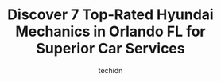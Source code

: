 ---
layout: ampstory
image: https://images.unsplash.com/photo-1654159866298-e3c8ee93e43b?ixlib=rb-4.0.3&ixid=MnwxMjA3fDB8MHxwaG90by1wYWdlfHx8fGVufDB8fHx8&auto=format&fit=crop&w=640&h=853&q=80
author: techidn
featured: false
description: For top-quality automotive repairs and maintenance, visit the 7 best Hyundai Mechanic in Orlando FL, USA. Their reputation for excellence and their dedication to customer satisfaction make t
title: Discover 7 Top-Rated Hyundai Mechanics in Orlando FL for Superior Car Services
cover:
   title: Discover 7 Top-Rated Hyundai Mechanics in Orlando FL for Superior Car Services
   subtitle: Rickpate
   background: https://images.unsplash.com/photo-1654159866298-e3c8ee93e43b?ixlib=rb-4.0.3&ixid=MnwxMjA3fDB8MHxwaG90by1wYWdlfHx8fGVufDB8fHx8&auto=format&fit=crop&w=640&h=853&q=80

pages: 
 - layout: thirds
   top: <h1>#1 Ron Jons Automotive</h1>
   bottom: "<p>These folks are awesome! Hospitable, Knowledgeable, and Efficient. The lounge is nice and clean and stocked up with coffee and toys to keep you and the kiddos occupied an</p>"
   background: https://www.knot35.com/toplist/wp-content/uploads/2023/06/best-hyundai-mechanic-1-in-orlando-fl-1685831679.jpeg
   backgroundblur: true
 - layout: thirds
   top: <h1>#2 Orlando Import Auto Specialists, Inc.</h1>
   bottom: "<p>2801 E South St, Orlando, FL 32803, United States</p>"
   background: https://www.knot35.com/toplist/wp-content/uploads/2023/06/best-hyundai-mechanic-2-in-orlando-fl-1685831679.jpeg
   cta:
      link: https://www.knot35.com/toplist/discover-7-top-rated-hyundai-mechanics-in-orlando-fl-for-superior-car-services/
      text: Discover 7 Top-Rated Hyundai Mechanics in Orlando FL for Superior Car Services
 - layout: thirds
   top: <h1>#3 Dealer Service Alternative</h1>
   bottom: "<p>5305 E Colonial Dr, Orlando, FL 32807, United States</p>"
   background: https://www.knot35.com/toplist/wp-content/uploads/2023/06/best-hyundai-mechanic-3-in-orlando-fl-1685831680.jpeg
   cta:
      link: https://www.knot35.com/toplist/discover-7-top-rated-hyundai-mechanics-in-orlando-fl-for-superior-car-services/
      text: Discover 7 Top-Rated Hyundai Mechanics in Orlando FL for Superior Car Services
 - layout: thirds
   top: <h1>#4 Dynasty Automotive</h1>
   bottom: "<p>5901 E Colonial Dr, Orlando, FL 32807, United States</p>"
   background: https://images.unsplash.com/photo-1602536052359-ef94c21c5948?ixlib=rb-4.0.3&ixid=MnwxMjA3fDB8MHxwaG90by1wYWdlfHx8fGVufDB8fHx8&auto=format&fit=crop&w=640&h=853&q=80
   cta:
      link: https://www.knot35.com/toplist/discover-7-top-rated-hyundai-mechanics-in-orlando-fl-for-superior-car-services/
      text: Discover 7 Top-Rated Hyundai Mechanics in Orlando FL for Superior Car Services
 - layout: thirds
   top: <h1>#5 JDM Toyota & Honda Specialist</h1>
   bottom: "<p>6629 E Colonial Dr, Orlando, FL 32807, United States</p>"
   background: https://images.unsplash.com/photo-1574169208507-84376144848b?ixlib=rb-4.0.3&ixid=MnwxMjA3fDB8MHxwaG90by1wYWdlfHx8fGVufDB8fHx8&auto=format&fit=crop&w=640&h=853&q=80
   cta:
      link: https://www.knot35.com/toplist/discover-7-top-rated-hyundai-mechanics-in-orlando-fl-for-superior-car-services/
      text: Discover 7 Top-Rated Hyundai Mechanics in Orlando FL for Superior Car Services
 - layout: thirds
   top: <h1>#6 FL Auto Service & Sales</h1>
   bottom: "<p>215 S Kirkman Rd, Orlando, FL 32811, United States</p>"
   background: https://images.unsplash.com/photo-1557672172-298e090bd0f1?ixlib=rb-4.0.3&ixid=MnwxMjA3fDB8MHxwaG90by1wYWdlfHx8fGVufDB8fHx8&auto=format&fit=crop&w=640&h=853&q=80
   cta:
      link: https://www.knot35.com/toplist/discover-7-top-rated-hyundai-mechanics-in-orlando-fl-for-superior-car-services/
      text: Discover 7 Top-Rated Hyundai Mechanics in Orlando FL for Superior Car Services
 - layout: thirds
   top: <h1>#7 Hyundai Service Center</h1>
   bottom: "<p>12801 S Orange Blossom Trl, Orlando, FL 32837, United States</p>"
   background: https://images.unsplash.com/photo-1608411404720-c8f0417bcdba?ixlib=rb-4.0.3&ixid=MnwxMjA3fDB8MHxwaG90by1wYWdlfHx8fGVufDB8fHx8&auto=format&fit=crop&w=640&h=853&q=80
   cta:
      link: https://www.knot35.com/toplist/discover-7-top-rated-hyundai-mechanics-in-orlando-fl-for-superior-car-services/
      text: Discover 7 Top-Rated Hyundai Mechanics in Orlando FL for Superior Car Services
 - layout: thirds
   middle: Continue reading...
   background: https://images.unsplash.com/photo-1608501821300-4f99e58bba77?ixlib=rb-4.0.3&ixid=MnwxMjA3fDB8MHxwaG90by1wYWdlfHx8fGVufDB8fHx8&auto=format&fit=crop&w=640&h=853&q=80
   cta:
      link: https://www.knot35.com/toplist/discover-7-top-rated-hyundai-mechanics-in-orlando-fl-for-superior-car-services/
      text: Discover 7 Top-Rated Hyundai Mechanics in Orlando FL for Superior Car Services
      
---
